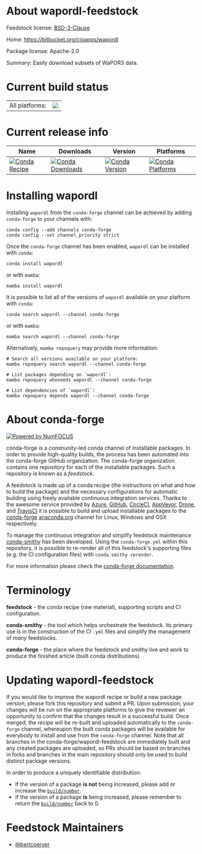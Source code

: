 About wapordl-feedstock
=======================

Feedstock license: [BSD-3-Clause](https://github.com/conda-forge/wapordl-feedstock/blob/main/LICENSE.txt)

Home: https://bitbucket.org/cioapps/wapordl

Package license: Apache-2.0

Summary: Easily download subsets of WaPOR3 data.

Current build status
====================


<table><tr><td>All platforms:</td>
    <td>
      <a href="https://dev.azure.com/conda-forge/feedstock-builds/_build/latest?definitionId=21090&branchName=main">
        <img src="https://dev.azure.com/conda-forge/feedstock-builds/_apis/build/status/wapordl-feedstock?branchName=main">
      </a>
    </td>
  </tr>
</table>

Current release info
====================

| Name | Downloads | Version | Platforms |
| --- | --- | --- | --- |
| [![Conda Recipe](https://img.shields.io/badge/recipe-wapordl-green.svg)](https://anaconda.org/conda-forge/wapordl) | [![Conda Downloads](https://img.shields.io/conda/dn/conda-forge/wapordl.svg)](https://anaconda.org/conda-forge/wapordl) | [![Conda Version](https://img.shields.io/conda/vn/conda-forge/wapordl.svg)](https://anaconda.org/conda-forge/wapordl) | [![Conda Platforms](https://img.shields.io/conda/pn/conda-forge/wapordl.svg)](https://anaconda.org/conda-forge/wapordl) |

Installing wapordl
==================

Installing `wapordl` from the `conda-forge` channel can be achieved by adding `conda-forge` to your channels with:

```
conda config --add channels conda-forge
conda config --set channel_priority strict
```

Once the `conda-forge` channel has been enabled, `wapordl` can be installed with `conda`:

```
conda install wapordl
```

or with `mamba`:

```
mamba install wapordl
```

It is possible to list all of the versions of `wapordl` available on your platform with `conda`:

```
conda search wapordl --channel conda-forge
```

or with `mamba`:

```
mamba search wapordl --channel conda-forge
```

Alternatively, `mamba repoquery` may provide more information:

```
# Search all versions available on your platform:
mamba repoquery search wapordl --channel conda-forge

# List packages depending on `wapordl`:
mamba repoquery whoneeds wapordl --channel conda-forge

# List dependencies of `wapordl`:
mamba repoquery depends wapordl --channel conda-forge
```


About conda-forge
=================

[![Powered by
NumFOCUS](https://img.shields.io/badge/powered%20by-NumFOCUS-orange.svg?style=flat&colorA=E1523D&colorB=007D8A)](https://numfocus.org)

conda-forge is a community-led conda channel of installable packages.
In order to provide high-quality builds, the process has been automated into the
conda-forge GitHub organization. The conda-forge organization contains one repository
for each of the installable packages. Such a repository is known as a *feedstock*.

A feedstock is made up of a conda recipe (the instructions on what and how to build
the package) and the necessary configurations for automatic building using freely
available continuous integration services. Thanks to the awesome service provided by
[Azure](https://azure.microsoft.com/en-us/services/devops/), [GitHub](https://github.com/),
[CircleCI](https://circleci.com/), [AppVeyor](https://www.appveyor.com/),
[Drone](https://cloud.drone.io/welcome), and [TravisCI](https://travis-ci.com/)
it is possible to build and upload installable packages to the
[conda-forge](https://anaconda.org/conda-forge) [anaconda.org](https://anaconda.org/)
channel for Linux, Windows and OSX respectively.

To manage the continuous integration and simplify feedstock maintenance
[conda-smithy](https://github.com/conda-forge/conda-smithy) has been developed.
Using the ``conda-forge.yml`` within this repository, it is possible to re-render all of
this feedstock's supporting files (e.g. the CI configuration files) with ``conda smithy rerender``.

For more information please check the [conda-forge documentation](https://conda-forge.org/docs/).

Terminology
===========

**feedstock** - the conda recipe (raw material), supporting scripts and CI configuration.

**conda-smithy** - the tool which helps orchestrate the feedstock.
                   Its primary use is in the construction of the CI ``.yml`` files
                   and simplify the management of *many* feedstocks.

**conda-forge** - the place where the feedstock and smithy live and work to
                  produce the finished article (built conda distributions)


Updating wapordl-feedstock
==========================

If you would like to improve the wapordl recipe or build a new
package version, please fork this repository and submit a PR. Upon submission,
your changes will be run on the appropriate platforms to give the reviewer an
opportunity to confirm that the changes result in a successful build. Once
merged, the recipe will be re-built and uploaded automatically to the
`conda-forge` channel, whereupon the built conda packages will be available for
everybody to install and use from the `conda-forge` channel.
Note that all branches in the conda-forge/wapordl-feedstock are
immediately built and any created packages are uploaded, so PRs should be based
on branches in forks and branches in the main repository should only be used to
build distinct package versions.

In order to produce a uniquely identifiable distribution:
 * If the version of a package **is not** being increased, please add or increase
   the [``build/number``](https://docs.conda.io/projects/conda-build/en/latest/resources/define-metadata.html#build-number-and-string).
 * If the version of a package **is** being increased, please remember to return
   the [``build/number``](https://docs.conda.io/projects/conda-build/en/latest/resources/define-metadata.html#build-number-and-string)
   back to 0.

Feedstock Maintainers
=====================

* [@bertcoerver](https://github.com/bertcoerver/)

